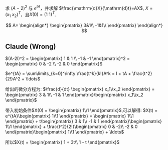 求 $(A-2)^2$ 与 $e^{tA}$，并求解 $\frac{\mathrm{d}X}{\mathrm{d}t}=AX$, $X=(x_1\ x_2)^T$，且$X(0) = (1\ 1)^T$.

$$
A=
\begin{align*}
\begin{pmatrix}
3&1\\
-1&1\\
\end{pmatrix}
\end{align*}
$$

## Claude (Wrong)

$(A-2I)^2 = \begin{pmatrix} 1 & 1 \\ -1 & -1 \end{pmatrix}^2 = \begin{pmatrix} 0 & -2 \\ -2 & 0 \end{pmatrix}$

$e^{tA} = \sum\limits_{k=0}^\infty \frac{t^k}{k!}A^k = I + tA + \frac{t^2}{2!}A^2 + \ldots$

给出的微分方程为:
$\frac{d}{dt} \begin{pmatrix} x_1\\x_2 \end{pmatrix} = \begin{pmatrix} 3 & 1\\ -1 & 1 \end{pmatrix}\begin{pmatrix} x_1\\x_2 \end{pmatrix}$

带入初始条件$X(0) = \begin{pmatrix} 1\\1 \end{pmatrix}$,可以解得:
$X(t) = e^{tA}\begin{pmatrix} 1\\1 \end{pmatrix} = \begin{pmatrix} 1\\1 \end{pmatrix} + t\begin{pmatrix} 3 & 1\\ -1 & 1 \end{pmatrix}\begin{pmatrix} 1\\1 \end{pmatrix} + \frac{t^2}{2!}\begin{pmatrix} 0 & -2\\ -2 & 0 \end{pmatrix}\begin{pmatrix} 1\\1 \end{pmatrix} + \ldots$

所以$X(t) = \begin{pmatrix} 1 + 3t\\ 1 - t \end{pmatrix}$
